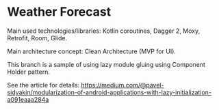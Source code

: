 # Weather Forecast

Main used technologies/libraries: Kotlin coroutines, Dagger 2, Moxy, Retrofit, Room, Glide.

Main architecture concept: Clean Architecture (MVP for UI). 

This branch is a sample of using lazy module gluing using Component Holder pattern.

See the article for details: https://medium.com/@pavel-sidyakin/modularization-of-android-applications-with-lazy-initialization-a091eaaa284a

 
